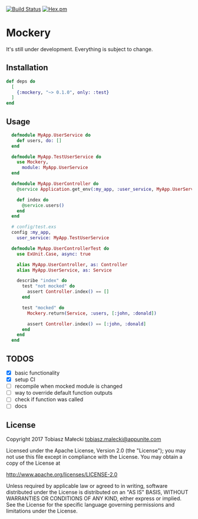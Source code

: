 [![Build Status](https://travis-ci.org/amatalai/mockery.svg?branch=master)](https://travis-ci.org/amatalai/mockery)
[![Hex.pm](https://img.shields.io/hexpm/v/mockery.svg?style=flat)](https://hex.pm/packages/mockery)

# Mockery

It's still under development.
Everything is subject to change.

## Installation

```elixir
def deps do
  [
    {:mockery, "~> 0.1.0", only: :test}
  ]
end
```

## Usage

```elixir
  defmodule MyApp.UserService do
    def users, do: []
  end
```
```elixir
  defmodule MyApp.TestUserService do
    use Mockery,
      module: MyApp.UserService
  end
```
```elixir
  defmodule MyApp.UserController do
    @service Application.get_env(:my_app, :user_service, MyApp.UserService)

    def index do
      @service.users()
    end
  end
```
```elixir
  # config/test.exs
  config :my_app,
    user_service: MyApp.TestUserService
```
```elixir
  defmodule MyApp.UserControllerTest do
    use ExUnit.Case, async: true

    alias MyApp.UserController, as: Controller
    alias MyApp.UserService, as: Service

    describe "index" do
      test "not mocked" do
        assert Controller.index() == []
      end

      test "mocked" do
        Mockery.return(Service, :users, [:john, :donald])

        assert Controller.index() == [:john, :donald]
      end
    end
  end
```

## TODOS

- [x] basic functionality
- [x] setup CI
- [ ] recompile when mocked module is changed
- [ ] way to override default function outputs
- [ ] check if function was called
- [ ] docs

## License

Copyright 2017 Tobiasz Małecki <tobiasz.malecki@appunite.com>

Licensed under the Apache License, Version 2.0 (the "License");
you may not use this file except in compliance with the License.
You may obtain a copy of the License at

http://www.apache.org/licenses/LICENSE-2.0

Unless required by applicable law or agreed to in writing, software
distributed under the License is distributed on an "AS IS" BASIS,
WITHOUT WARRANTIES OR CONDITIONS OF ANY KIND, either express or implied.
See the License for the specific language governing permissions and
limitations under the License.
